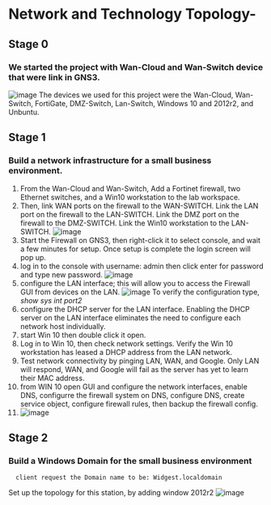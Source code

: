 # Network and Technology Topology-
## Stage 0
### We started the project with Wan-Cloud and Wan-Switch device that were link in GNS3. 
![image](https://github.com/cmedjo2/network-/assets/130260893/e11fb5a4-5da3-4a54-95a9-91e6bafc125a)
The devices we used for this project were the Wan-Cloud, Wan-Switch, FortiGate, DMZ-Switch, Lan-Switch, Windows 10 and 2012r2, and Unbuntu.

## Stage 1
### Build a network infrastructure for a small business environment.
1. From the Wan-Cloud and Wan-Switch, Add a Fortinet firewall, two Ethernet switches, and a Win10 workstation to the lab workspace.
2. Then, link WAN ports on the firewall to the WAN-SWITCH.
  Link the LAN port on the firewall to the LAN-SWITCH.
  Link the DMZ port on the firewall to the DMZ-SWITCH.
  Link the Win10 workstation to the LAN-SWITCH.
![image](https://github.com/cmedjo2/network-/assets/130260893/f709057a-6d0e-4445-92a6-1480f936e0c2)
3. Start the Firewall on GNS3, then right-click it to select console, and wait a few minutes for setup. Once setup is complete the login screen will pop up. 
4. log in to the console with username: admin then click enter for password and type new password. 
![image](https://github.com/cmedjo2/network-/assets/130260893/57dca260-e337-4c01-9bd2-8f87b1f4da13)
5. configure the LAN interface; this will allow you to access the Firewall GUI from devices on the LAN.
![image](https://github.com/cmedjo2/network-/assets/130260893/e874e04a-f46f-4a34-8473-a3f5d689a84e)
  To verify the configuration type, *show sys int port2*
6. configure the DHCP server for the LAN interface. Enabling the DHCP server on the LAN interface eliminates the need to configure each network host individually.
7. start Win 10 then double click it open.
8. Log in to Win 10, then check network settings.
   Verify the Win 10 workstation has leased a DHCP address from the LAN network.
9. Test network connectivity by pinging LAN, WAN, and Google.
    Only LAN will respond, WAN, and Google will fail as the server has yet to learn their MAC address.
10. from WIN 10 open GUI and configure the network interfaces, enable DNS, configurre the firewall system on DNS, configure DNS, create service object, configure firewall rules, then backup the firewall config.
11.  ![image](https://github.com/cmedjo2/network-/assets/130260893/aeaca252-c782-42cf-aec0-2218b460719d)

## Stage 2
### Build a Windows Domain for the small business environment 
      client request the Domain name to be: Widgest.localdomain
Set up the topology for this station, by adding window 2012r2
![image](https://github.com/cmedjo2/network-/assets/130260893/3698029a-0a2c-4d1a-9ce8-8784a97e0308)
